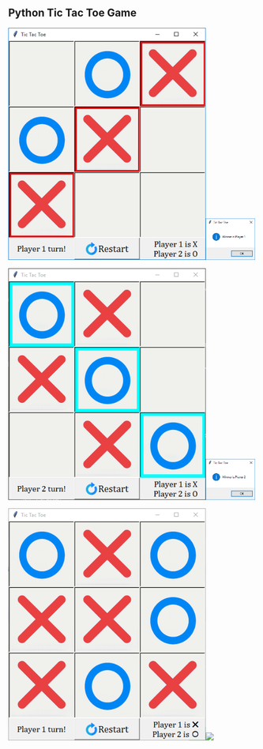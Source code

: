 ## Python Tic Tac Toe Game 

<img src='https://github.com/GH0STH4CKER/TicTacToe_Python/blob/main/images/player1_won_board.png' width='400'><img src='https://github.com/GH0STH4CKER/TicTacToe_Python/blob/main/images/player1_won_msgbox.png' width='100'>
</br>

<img src='https://github.com/GH0STH4CKER/TicTacToe_Python/blob/main/images/player2_won_board.png' width='400'><img src='https://github.com/GH0STH4CKER/TicTacToe_Python/blob/main/images/player2_won_msgbox.png' width='100'>
</br>

<img src='https://github.com/GH0STH4CKER/TicTacToe_Python/blob/main/images/match_draw_board.png' width='400'><img src='https://github.com/GH0STH4CKER/TicTacToe_Python/blob/main/images/match-draw_board.png' width='100'>
